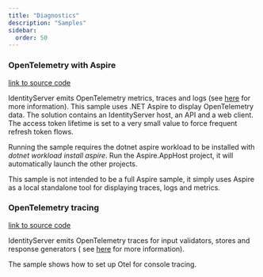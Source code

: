 ```yaml
---
title: "Diagnostics"
description: "Samples"
sidebar:
  order: 50
---
```


### OpenTelemetry with Aspire

[link to source code](https://github.com/DuendeSoftware/Samples/tree/main/IdentityServer/v7/Diagnostics/Aspire)

IdentityServer emits OpenTelemetry metrics, traces and logs (see [here](/identityserver/v7/diagnostics/otel) for more
information). This sample uses .NET Aspire to
display OpenTelemetry data. The solution contains an IdentityServer host, an API and a web client. The access token
lifetime is set to a very small value to
force frequent refresh token flows.

Running the sample requires the dotnet aspire workload to be installed with *dotnet workload install aspire*. Run the
Aspire.AppHost project, it will automatically
launch the other projects.

This sample is not intended to be a full Aspire sample, it simply uses Aspire as a local standalone tool for displaying
traces, logs and metrics.

### OpenTelemetry tracing

[link to source code](https://github.com/DuendeSoftware/Samples/tree/main/IdentityServer/v7/Diagnostics/Otel)

IdentityServer emits OpenTelemetry traces for input validators, stores and response generators (
see [here](/identityserver/v7/diagnostics/otel) for more information).

The sample shows how to set up Otel for console tracing.
